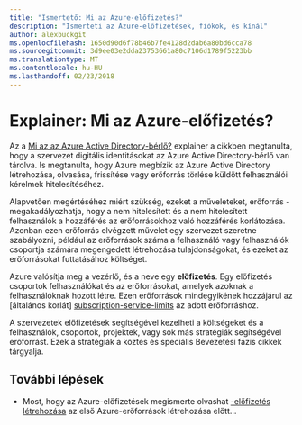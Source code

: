 ```yaml
---
title: "Ismertető: Mi az Azure-előfizetés?"
description: "Ismerteti az Azure-előfizetések, fiókok, és kínál"
author: alexbuckgit
ms.openlocfilehash: 1650d90d6f78b46b7fe4128d2dab6a80bd6cca78
ms.sourcegitcommit: 3d9ee03e2dda23753661a80c7106d1789f5223bb
ms.translationtype: MT
ms.contentlocale: hu-HU
ms.lasthandoff: 02/23/2018
---
```

# <a name="explainer-what-is-an-azure-subscription"></a>Explainer: Mi az Azure-előfizetés?

Az a [Mi az az Azure Active Directory-bérlő?](tenant-explainer.md) explainer a cikkben megtanulta, hogy a szervezet digitális identitásokat az Azure Active Directory-bérlő van tárolva. Is megtanulta, hogy Azure megbízik az Azure Active Directory létrehozása, olvasása, frissítése vagy erőforrás törlése küldött felhasználói kérelmek hitelesítéséhez. 

Alapvetően megértéséhez miért szükség, ezeket a műveleteket, erőforrás - megakadályozhatja, hogy a nem hitelesített és a nem hitelesített felhasználók a hozzáférés az erőforrásokhoz való hozzáférés korlátozása. Azonban ezen erőforrás elvégzett művelet egy szervezet szeretne szabályozni, például az erőforrások száma a felhasználó vagy felhasználók csoportja számára megengedett létrehozása tulajdonságokat, és ezeket az erőforrásokat futtatásához költséget. 

Azure valósítja meg a vezérlő, és a neve egy **előfizetés**. Egy előfizetés csoportok felhasználókat és az erőforrásokat, amelyek azoknak a felhasználóknak hozott létre. Ezen erőforrások mindegyikének hozzájárul az [általános korlát] [ subscription-service-limits] az adott erőforráshoz.

A szervezetek előfizetések segítségével kezelheti a költségeket és a felhasználók, csoportok, projektek, vagy sok más stratégiák segítségével erőforrást. Ezek a stratégiák a köztes és speciális Bevezetési fázis cikkek tárgyalja. 

## <a name="next-steps"></a>További lépések

* Most, hogy az Azure-előfizetések megismerte olvashat [-előfizetés létrehozása](subscription.md) az első Azure-erőforrások létrehozása előtt...

<!-- Links -->
[azure-get-started]: https://azure.microsoft.com/get-started/
[azure-offers]: https://azure.microsoft.com/support/legal/offer-details/
[azure-free-trial]: https://azure.microsoft.com/offers/ms-azr-0044p/
[azure-change-subscription-offer]: /azure/billing/billing-how-to-switch-azure-offer
[microsoft-account]: https://account.microsoft.com/account
[subscription-service-limits]: /azure/azure-subscription-service-limits
[docs-organizational-account]: https://docs.microsoft.com/azure/active-directory/sign-up-organization
